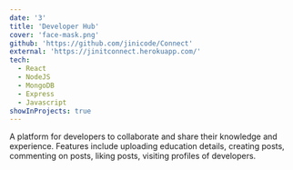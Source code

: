```yaml
---
date: '3'
title: 'Developer Hub'
cover: 'face-mask.png'
github: 'https://github.com/jinicode/Connect'
external: 'https://jinitconnect.herokuapp.com/'
tech:
  - React
  - NodeJS
  - MongoDB
  - Express
  - Javascript
showInProjects: true
---
```


A platform for developers to collaborate and share their knowledge and experience. Features include uploading education details, creating posts, commenting on posts, liking posts, visiting profiles of
developers.

<!-- Inspired by Adrian Rosebrock's [PyImageSearch Blog](https://www.pyimagesearch.com/2020/05/04/covid-19-face-mask-detector-with-opencv-keras-tensorflow-and-deep-learning/). -->
